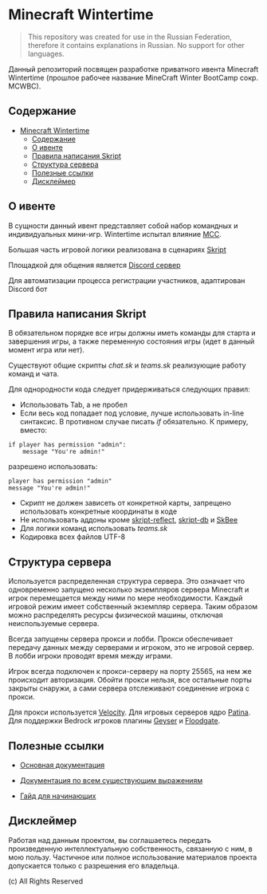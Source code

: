 # Minecraft Wintertime

> This repository was created for use in the Russian Federation, therefore it contains explanations in Russian. No support for other languages.

Данный репозиторий посвящен разработке приватного ивента Minecraft Wintertime (прошлое рабочее название MineCraft Winter BootCamp сокр. MCWBC).

## Содержание

- [Minecraft Wintertime](#minecraft-wintertime)
  - [Содержание](#содержание)
  - [О ивенте](#о-ивенте)
  - [Правила написания Skript](#правила-написания-skript)
  - [Структура сервера](#структура-сервера)
  - [Полезные ссылки](#полезные-ссылки)
  - [Дисклеймер](#дисклеймер)

## О ивенте

В сущности данный ивент представляет собой набор командных и индивидуальных мини-игр.
Wintertime испытал влияние [MCC](https://noxcrew.com/mcc).

Большая часть игровой логики реализована в сценариях [Skript](https://github.com/SkriptLang/Skript)

Площадкой для общения является [Discord сервер](https://discord.gg/ude64dMX6y)

Для автоматизации процесса регистрации участников, адаптирован Discord бот

## Правила написания Skript

В обязательном порядке все игры должны иметь команды для старта и завершения игры, а также переменную состояния игры (идет в данный момент игра или нет).

Существуют общие скрипты *chat.sk* и *teams.sk* реализующие работу команд и чата.

Для однородности кода следует придерживаться следующих правил:

- Использовать Tab, а не пробел
- Если весь код попадает под условие, лучше использовать in-line синтаксис. В противном случае писать *if* обязательно. К примеру, вместо:

```skript
if player has permission "admin":
    message "You're admin!" 
```

разрешено использовать:

```skript
player has permission "admin"
message "You're admin!"
```

- Скрипт не должен зависеть от конкретной карты, запрещено использовать конкретные координаты в коде
- Не использовать аддоны кроме [skript-reflect](https://github.com/TPGamesNL/skript-reflect), [skript-db](https://git.limework.net/Limework/skript-db) и [SkBee](https://github.com/ShaneBeee/SkBee)
- Для логики команд использовать *teams.sk*
- Кодировка всех файлов UTF-8

## Структура сервера

Используется распределенная структура сервера. Это означает что одновременно запущено несколько экземпляров сервера Minecraft и игрок перемещается между ними по мере необходимости. Каждый игровой режим имеет собственный экземпляр сервера. Таким образом можно распределять ресурсы физической машины, отключая неиспользуемые сервера.

Всегда запущены сервера прокси и лобби. Прокси обеспечивает передачу данных между серверами и игроком, это не игровой сервер. В лобби игроки проводят время между играми.

Игрок всегда подключен к прокси-серверу на порту 25565, на нем же происходит авторизация. Обойти прокси нельзя, все остальные порты закрыты снаружи, а сами сервера отслеживают соединение игрока с прокси.

Для прокси используется [Velocity](https://github.com/PaperMC/Velocity). Для игровых серверов ядро [Patina](https://github.com/PatinaMC/Patina).
Для поддержки Bedrock игроков плагины [Geyser](https://github.com/GeyserMC/Geyser) и [Floodgate](https://github.com/GeyserMC/Floodgate).

## Полезные ссылки

- [Основная документация](https://docs.skriptlang.org/)

- [Документация по всем существующим выражениям](https://skripthub.net/docs/)

- [Гайд для начинающих](https://skripthub.net/tutorials/17)

## Дисклеймер

Работая над данным проектом, вы соглашаетесь передать произведенную интеллектуальную собственность, связанную с ним, в мою пользу. Частичное или полное использование материалов проекта допускается только с разрешения его владельца.

(c) All Rights Reserved
